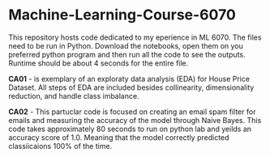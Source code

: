 # Machine-Learning-Course-6070
This repository hosts code dedicated to my eperience in ML 6070. The files need to be run in Python. Download the notebooks, open them on you preferred python program and then run all the code to see the outputs. Runtime should be about 4 seconds for the entire file. 

<b>CA01</b> - is exemplary of an exploraty data analysis (EDA) for House Price Dataset. All steps of EDA are included besides collinearity, dimensionality reduction, and handle class imbalance. 

<b>CA02</b> - This partuclar code is focused on creating an email spam filter for emails and measuring the accuracy of the model through Naive Bayes. This code takes approximately 80 seconds to run on python lab and yeilds an accuracy score of 1.0. Meaning that the model correctly predicted classiicaions 100% of the time.  
